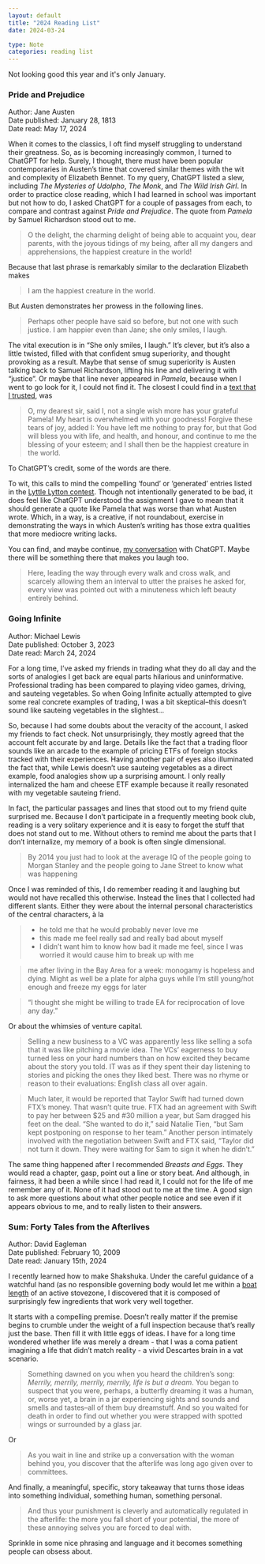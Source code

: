 ```yaml
---
layout: default
title: "2024 Reading List"
date: 2024-03-24

type: Note
categories: reading list
---
```


Not looking good this year and it's only January.

### Pride and Prejudice

Author: Jane Austen  
Date published: January 28, 1813  
Date read: May 17, 2024

When it comes to the classics, I oft find myself struggling to understand their greatness. So, as is becoming increasingly common, I turned to ChatGPT for help. Surely, I thought, there must have been popular contemporaries in Austen’s time that covered similar themes with the wit and complexity of Elizabeth Bennet. To my query, ChatGPT listed a slew, including _The Mysteries of Udolpho_, _The Monk_, and _The Wild Irish Girl_. In order to practice close reading, which I had learned in school was important but not how to do, I asked ChatGPT for a couple of passages from each, to compare and contrast against _Pride and Prejudice_. The quote from _Pamela_ by Samuel Richardson stood out to me.

> O the delight, the charming delight of being able to acquaint you, dear parents, with the joyous tidings of my being, after all my dangers and apprehensions, the happiest creature in the world!

Because that last phrase is remarkably similar to the declaration Elizabeth makes

> I am the happiest creature in the world.

But Austen demonstrates her prowess in the following lines.

> Perhaps other people have said so before, but not one with such justice. I am happier even than Jane; she only smiles, I laugh.

The vital execution is in “She only smiles, I laugh.” It’s clever, but it’s also a little twisted, filled with that confident smug superiority, and thought provoking as a result. Maybe that sense of smug superiority is Austen talking back to Samuel Richardson, lifting his line and delivering it with “justice”. Or maybe that line never appeared in _Pamela_, because when I went to go look for it, I could not find it. The closest I could find in a [text that I trusted](https://www.gutenberg.org/files/6124/6124-h/6124-h.htm), was

> O, my dearest sir, said I, not a single wish more has your grateful Pamela! My heart is overwhelmed with your goodness! Forgive these tears of joy, added I: You have left me nothing to pray for, but that God will bless you with life, and health, and honour, and continue to me the blessing of your esteem; and I shall then be the happiest creature in the world.

To ChatGPT’s credit, some of the words are there.

To wit, this calls to mind the compelling ‘found’ or ‘generated’ entries listed in the [Lyttle Lytton contest](https://adamcadre.ac/lyttle/). Though not intentionally generated to be bad, it does feel like ChatGPT understood the assignment I gave to mean that it should generate a quote like Pamela that was worse than what Austen wrote. Which, in a way, is a creative, if not roundabout, exercise in demonstrating the ways in which Austen’s writing has those extra qualities that more mediocre writing lacks.

You can find, and maybe continue, [my conversation](https://chatgpt.com/share/aa55f2f5-ce86-4db0-a4fe-a1deef5c72f1) with ChatGPT. Maybe there will be something there that makes you laugh too.

> Here, leading the way through every walk and cross walk, and scarcely allowing them an interval to utter the praises he asked for, every view was pointed out with a minuteness which left beauty entirely behind.

### Going Infinite

Author: Michael Lewis  
Date published: October 3, 2023  
Date read: March 24, 2024

For a long time, I’ve asked my friends in trading what they do all day and the sorts of analogies I get back are equal parts hilarious and uninformative. Professional trading has been compared to playing video games, driving, and sauteing vegetables. So when Going Infinite actually attempted to give some real concrete examples of trading, I was a bit skeptical–this doesn’t sound like sauteing vegetables in the slightest…

So, because I had some doubts about the veracity of the account, I asked my friends to fact check. Not unsurprisingly, they mostly agreed that the account felt accurate by and large. Details like the fact that a trading floor sounds like an arcade to the example of pricing ETFs of foreign stocks tracked with their experiences. Having another pair of eyes also illuminated the fact that, while Lewis doesn’t use sauteing vegetables as a direct example, food analogies show up a surprising amount. I only really internalized the ham and cheese ETF example because it really resonated with my vegetable sauteing friend.

In fact, the particular passages and lines that stood out to my friend quite surprised me. Because I don’t participate in a frequently meeting book club, reading is a very solitary experience and it is easy to forget the stuff that does not stand out to me. Without others to remind me about the parts that I don’t internalize, my memory of a book is often single dimensional.

> By 2014 you just had to look at the average IQ of the people going to Morgan Stanley and the people going to Jane Street to know what was happening

Once I was reminded of this, I do remember reading it and laughing but would not have recalled this otherwise. Instead the lines that I collected had different slants. Either they were about the internal personal characteristics of the central characters, à la

> - he told me that he would probably never love me
> - this made me feel really sad and really bad about myself
> - I didn’t want him to know how bad it made me feel, since I was worried it would cause him to break up with me

> me after living in the Bay Area for a week: monogamy is hopeless and dying. Might as well be a plate for alpha guys while I’m still young/hot enough and freeze my eggs for later

> “I thought she might be willing to trade EA for reciprocation of love any day.”

Or about the whimsies of venture capital.

> Selling a new business to a VC was apparently less like selling a sofa that it was like pitching a movie idea. The VCs’ eagerness to buy turned less on your hard numbers than on how excited they became about the story you told. IT was as if they spent their day listening to stories and picking the ones they liked best. There was no rhyme or reason to their evaluations: English class all over again.

> Much later, it would be reported that Taylor Swift had turned down FTX’s money. That wasn’t quite true. FTX had an agreement with Swift to pay her between $25 and #30 million a year, but Sam dragged his feet on the deal. “She wanted to do it,” said Natalie Tien, “but Sam kept postponing on response to her team.” Another person intimately involved with the negotiation between Swift and FTX said, “Taylor did not turn it down. They were waiting for Sam to sign it when he didn’t.”

The same thing happened after I recommended _Breasts and Eggs_. They would read a chapter, gasp, point out a line or story beat. And although, in fairness, it had been a while since I had read it, I could not for the life of me remember any of it. None of it had stood out to me at the time. A good sign to ask more questions about what other people notice and see even if it appears obvious to me, and to really listen to their answers.

### Sum: Forty Tales from the Afterlives

Author: David Eagleman  
Date published: February 10, 2009  
Date read: January 15th, 2024

I recently learned how to make Shakshuka. Under the careful guidance of a watchful hand (as no responsible governing body would let me within a [boat length](https://en.wikipedia.org/wiki/List_of_unusual_units_of_measurement#Boat_length) of an active stovezone, I discovered that it is composed of surprisingly few ingredients that work very well together.

It starts with a compelling premise. Doesn’t really matter if the premise begins to crumble under the weight of a full inspection because that’s really just the base. Then fill it with little eggs of ideas. I have for a long time wondered whether life was merely a dream - that I was a coma patient imagining a life that didn’t match reality - a vivid Descartes brain in a vat scenario.

> Something dawned on you when you heard the children’s song: _Merrily, merrily, merrily, merrily, life is but a dream_. You began to suspect that you were, perhaps, a butterfly dreaming it was a human, or, worse yet, a brain in a jar experiencing sights and sounds and smells and tastes–all of them buy dreamstuff. And so you waited for death in order to find out whether you were strapped with spotted wings or surrounded by a glass jar.

Or

> As you wait in line and strike up a conversation with the woman behind you, you discover that the afterlife was long ago given over to committees.

And finally, a meaningful, specific, story takeaway that turns those ideas into something individual, something human, something personal.

> And thus your punishment is cleverly and automatically regulated in the afterlife: the more you fall short of your potential, the more of these annoying selves you are forced to deal with.

Sprinkle in some nice phrasing and language and it becomes something people can obsess about.
